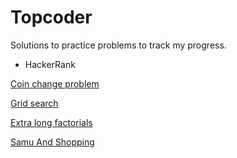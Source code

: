 Topcoder
========

Solutions to practice problems to track my progress.

* HackerRank

[Coin change problem](HackerRank/CoinChange/Solution.java)

[Grid search](HackerRank/GridSearch/main.c)

[Extra long factorials](HackerRank/ExtraLongFactorials/main.c)

[Samu And Shopping](HackerEarth/SamuAndShopping/main.c)